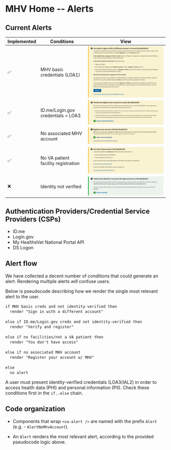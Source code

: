 # MHV Home -- Alerts

## Current Alerts

Implemented | Conditions | View
--- | --- | ---
✅ | MHV basic credentials (LOA1) | ![](./assets/mhv-alert--mhv-basic-account.png)
✅ | ID.me/Login.gov credentials < LOA3 | ![](./assets/mhv-alert--verify-and-register.png)
✅ | No associated MHV account | ![](./assets/mhv-alert--mhv-registration.png)
✅ | No VA patient facility registration | ![](./assets/mhv-alert--unregistered.png)
❌ | Identity not verified | ![](./assets/mhv-alert--verify-identity-alert.png)


## Authentication Providers/Credential Service Providers (CSPs)

- ID.me
- Login.gov
- My HealtheVet National Portal API
- DS Logon


## Alert flow

We have collected a decent number of conditions that could generate an alert.
Rendering multiple alerts _will_ confuse users.

Below is pseudocode describing how we render the single most relevant
alert to the user.

```
if MHV basic creds and not identity-verified then
  render "Sign in with a different account"

else if ID.me/Login.gov creds and not identity-verified then
  render "Verify and register"

else if no facilities/not a VA patient then
  render "You don't have access"

else if no associated MHV account
  render "Register your account w/ MHV"

else
  no alert
```

A user must present identity-verified credentials (LOA3/IAL2) in order to access
health data (PHI) and personal information (PII). Check these conditions first
in the `if..else` chain.


## Code organization

- Components that wrap `<va-alert />` are named with the prefix `Alert` (e.g. - `AlertNoMhvAccount`).

- An `Alert` renders the most relevant alert, according to the provided pseudocode logic above.
